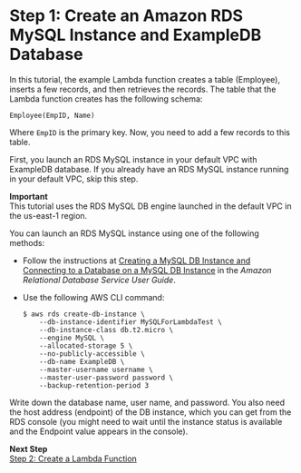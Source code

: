 # Step 1: Create an Amazon RDS MySQL Instance and ExampleDB Database<a name="vpc-rds-create-rds-mysql"></a>

In this tutorial, the example Lambda function creates a table \(Employee\), inserts a few records, and then retrieves the records\. The table that the Lambda function creates has the following schema:

```
Employee(EmpID, Name)
```

Where `EmpID` is the primary key\. Now, you need to add a few records to this table\.

First, you launch an RDS MySQL instance in your default VPC with ExampleDB database\. If you already have an RDS MySQL instance running in your default VPC, skip this step\.

**Important**  
This tutorial uses the RDS MySQL DB engine launched in the default VPC in the us\-east\-1 region\.

You can launch an RDS MySQL instance using one of the following methods:

+ Follow the instructions at [Creating a MySQL DB Instance and Connecting to a Database on a MySQL DB Instance](http://docs.aws.amazon.com/AmazonRDS/latest/UserGuide/CHAP_GettingStarted.CreatingConnecting.MySQL.html) in the *Amazon Relational Database Service User Guide*\.

+ Use the following AWS CLI command:

  ```
  $ aws rds create-db-instance \
      --db-instance-identifier MySQLForLambdaTest \
      --db-instance-class db.t2.micro \
      --engine MySQL \
      --allocated-storage 5 \
      --no-publicly-accessible \
      --db-name ExampleDB \
      --master-username username \
      --master-user-password password \
      --backup-retention-period 3
  ```

Write down the database name, user name, and password\. You also need the host address \(endpoint\) of the DB instance, which you can get from the RDS console \(you might need to wait until the instance status is available and the Endpoint value appears in the console\)\.

**Next Step**  
[Step 2: Create a Lambda Function](vpc-rds-create-lambda-function.md)